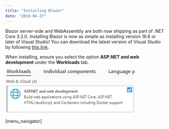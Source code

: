 ```yaml
---
title: "Installing Blazor"
date: "2019-04-27"
---
```


Blazor server-side and WebAssembly are both now shipping as part of .NET Core 3.2.0. Installing Blazor is now as simple as installing version 16.6 or later of Visual Studio! You can download the latest version of Visual Studio by following [this link](https://visualstudio.microsoft.com/vs/).

When installing, ensure you select the option **ASP.NET and web development** under the **Workloads** tab.

![](images/InstallAspWorkload.jpg)

\[menu\_navigator\]
